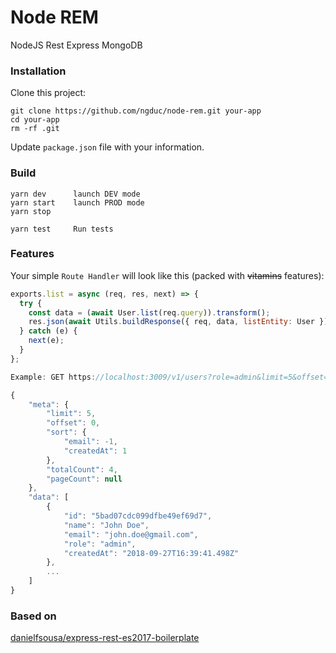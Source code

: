 # Node REM

NodeJS Rest Express MongoDB

### Installation

Clone this project:
```
git clone https://github.com/ngduc/node-rem.git your-app
cd your-app
rm -rf .git
```
Update `package.json` file with your information.

### Build

```
yarn dev      launch DEV mode
yarn start    launch PROD mode
yarn stop

yarn test     Run tests
```

### Features

Your simple `Route Handler` will look like this (packed with ~~vitamins~~ features):
```js
exports.list = async (req, res, next) => {
  try {
    const data = (await User.list(req.query)).transform();
    res.json(await Utils.buildResponse({ req, data, listEntity: User }));
  } catch (e) {
    next(e);
  }
};

Example: GET https://localhost:3009/v1/users?role=admin&limit=5&offset=0&sort=email:desc,createdAt

{
    "meta": {
        "limit": 5,
        "offset": 0,
        "sort": {
            "email": -1,
            "createdAt": 1
        },
        "totalCount": 4,
        "pageCount": null
    },
    "data": [
        {
            "id": "5bad07cdc099dfbe49ef69d7",
            "name": "John Doe",
            "email": "john.doe@gmail.com",
            "role": "admin",
            "createdAt": "2018-09-27T16:39:41.498Z"
        },
        ...
    ]
}
```

### Based on

[danielfsousa/express-rest-es2017-boilerplate](https://github.com/danielfsousa/express-rest-es2017-boilerplate)
